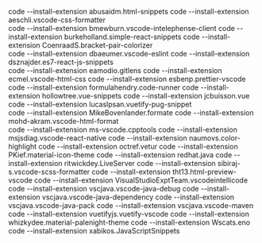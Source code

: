 code --install-extension abusaidm.html-snippets
code --install-extension aeschli.vscode-css-formatter       
code --install-extension bmewburn.vscode-intelephense-client
code --install-extension burkeholland.simple-react-snippets 
code --install-extension CoenraadS.bracket-pair-colorizer   
code --install-extension dbaeumer.vscode-eslint
code --install-extension dsznajder.es7-react-js-snippets    
code --install-extension eamodio.gitlens
code --install-extension ecmel.vscode-html-css
code --install-extension esbenp.prettier-vscode
code --install-extension formulahendry.code-runner
code --install-extension hollowtree.vue-snippets
code --install-extension jcbuisson.vue
code --install-extension lucaslpsan.vuetify-pug-snippet     
code --install-extension MikeBovenlander.formate
code --install-extension mohd-akram.vscode-html-format      
code --install-extension ms-vscode.cpptools
code --install-extension msjsdiag.vscode-react-native
code --install-extension naumovs.color-highlight
code --install-extension octref.vetur
code --install-extension PKief.material-icon-theme
code --install-extension redhat.java
code --install-extension ritwickdey.LiveServer
code --install-extension sibiraj-s.vscode-scss-formatter
code --install-extension tht13.html-preview-vscode
code --install-extension VisualStudioExptTeam.vscodeintellicode
code --install-extension vscjava.vscode-java-debug
code --install-extension vscjava.vscode-java-dependency
code --install-extension vscjava.vscode-java-pack
code --install-extension vscjava.vscode-maven
code --install-extension vuetifyjs.vuetify-vscode
code --install-extension whizkydee.material-palenight-theme
code --install-extension Wscats.eno
code --install-extension xabikos.JavaScriptSnippets
